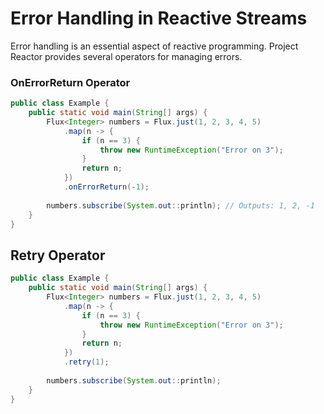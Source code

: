 # Error Handling in Reactive Streams

Error handling is an essential aspect of reactive programming.
Project Reactor provides several operators for managing errors.

### OnErrorReturn Operator

```java
public class Example {
    public static void main(String[] args) {
        Flux<Integer> numbers = Flux.just(1, 2, 3, 4, 5)
            .map(n -> {
                if (n == 3) {
                    throw new RuntimeException("Error on 3");
                }
                return n;
            })
            .onErrorReturn(-1);
        
        numbers.subscribe(System.out::println); // Outputs: 1, 2, -1
    }
}
```

## Retry Operator

```java
public class Example {
    public static void main(String[] args) {
        Flux<Integer> numbers = Flux.just(1, 2, 3, 4, 5)
            .map(n -> {
                if (n == 3) {
                    throw new RuntimeException("Error on 3");
                }
                return n;
            })
            .retry(1);
        
        numbers.subscribe(System.out::println);
    }
}
```
